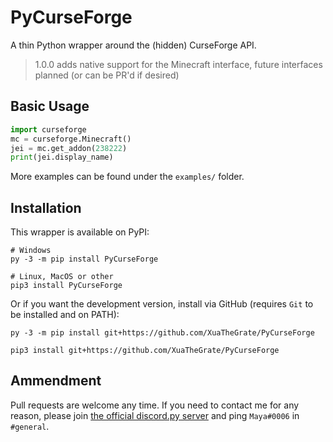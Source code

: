 # PyCurseForge

A thin Python wrapper around the (hidden) CurseForge API.

> 1.0.0 adds native support for the Minecraft interface, future interfaces planned (or can be PR'd if desired)

## Basic Usage

```python
import curseforge
mc = curseforge.Minecraft()
jei = mc.get_addon(238222)
print(jei.display_name)
```
More examples can be found under the ``examples/`` folder.

## Installation
This wrapper is available on PyPI:
```
# Windows
py -3 -m pip install PyCurseForge

# Linux, MacOS or other
pip3 install PyCurseForge
```
Or if you want the development version, install via GitHub (requires ``Git`` to be installed and on PATH):
```
py -3 -m pip install git+https://github.com/XuaTheGrate/PyCurseForge

pip3 install git+https://github.com/XuaTheGrate/PyCurseForge
```

## Ammendment
Pull requests are welcome any time.
If you need to contact me for any reason, please join [the official discord.py server](https://discord.gg/dpy/) and ping ``Maya#0006`` in ``#general``.

